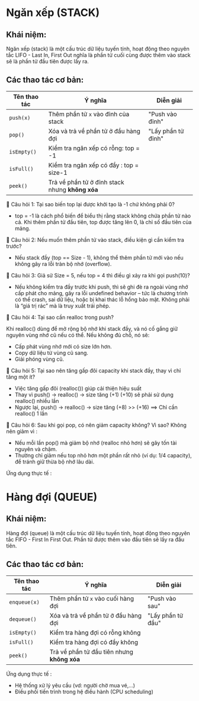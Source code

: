 # Ngăn xếp (STACK)
## Khái niệm:
Ngăn xếp (stack) là một cấu trúc dữ liệu tuyến tính, hoạt động theo nguyên tắc LIFO - Last In, First Out nghĩa là phần tử cuối cùng được thêm vào stack sẽ là phần tử đầu tiên được lấy ra.

## Các thao tác cơ bản:
| Tên thao tác | Ý nghĩa                                        | Diễn giải         |
| ------------ | ---------------------------------------------- | ----------------- |
| `push(x)`    | Thêm phần tử `x` vào đỉnh của stack            | "Push vào đỉnh"   |
| `pop()`      | Xóa và trả về phần tử ở đầu hàng đợi           | "Lấy phần tử đỉnh"|
| `isEmpty()`  | Kiểm tra ngăn xếp có rỗng: top = -1            |                   |
| `isFull()`   | Kiểm tra ngăn xếp có đầy : top = size-1        |                   |
| `peek()`     | Trả về phần tử ở đỉnh stack nhưng **không xóa**|                   |

🔸 Câu hỏi 1:
Tại sao biến top lại được khởi tạo là -1 chứ không phải 0?
- top = -1 là cách phổ biến để biểu thị rằng stack không chứa phần tử nào cả. Khi thêm phần tử đầu tiên, top được tăng lên 0, là chỉ số đầu tiên của mảng.

🔸 Câu hỏi 2:
Nếu muốn thêm phần tử vào stack, điều kiện gì cần kiểm tra trước?
- Nếu stack đầy (top == Size - 1), không thể thêm phần tử mới vào nếu không gây ra lỗi tràn bộ nhớ (overflow).

🔸 Câu hỏi 3:
Giả sử Size = 5, nếu top = 4 thì điều gì xảy ra khi gọi push(10)?
- Nếu không kiểm tra đầy trước khi push, thì sẽ ghi đè ra ngoài vùng nhớ cấp phát cho mảng, gây ra lỗi undefined behavior – tức là chương trình có thể crash, sai dữ liệu, hoặc bị khai thác lỗ hổng bảo mật. Không phải là “giá trị rác” mà là truy xuất trái phép.

🔸 Câu hỏi 4:
Tại sao cần realloc trong push?

Khi realloc() dùng để mở rộng bộ nhớ khi stack đầy, và nó cố gắng giữ nguyên vùng nhớ cũ nếu có thể. Nếu không đủ chỗ, nó sẽ:
+ Cấp phát vùng nhớ mới có size lớn hơn.
+ Copy dữ liệu từ vùng cũ sang.
+ Giải phóng vùng cũ.

🔸 Câu hỏi 5:
Tại sao nên tăng gấp đôi capacity khi stack đầy, thay vì chỉ tăng một ít?
- Việc tăng gấp đôi (realloc()) giúp cải thiện hiệu suất 
- Thay vì push() -> realloc() -> size tăng (+1) (+10) sẽ phải sử dụng realloc() nhiều lần
- Ngược lại, push() -> realloc() -> size tăng (+8) >> (+16) ==> Chỉ cần realloc() 1 lần 

🔸 Câu hỏi 6:
Sau khi gọi pop, có nên giảm capacity không? Vì sao?
Không nên giảm vì :
- Nếu mỗi lần pop() mà giảm bộ nhớ (realloc nhỏ hơn) sẽ gây tốn tài nguyên và chậm.
- Thường chỉ giảm nếu top nhỏ hơn một phần rất nhỏ (ví dụ: 1/4 capacity), để tránh giữ thừa bộ nhớ lâu dài.

Ứng dụng thực tế :


# Hàng đợi (QUEUE)
## Khái niệm:
Hàng đợi (queue) là một cấu trúc dữ liệu tuyến tính, hoạt động theo nguyên tắc FIFO - First In First Out. Phần tử được thêm vào đầu tiên sẽ lấy ra đầu tiên.

## Các thao tác cơ bản:
| Tên thao tác | Ý nghĩa                                        | Diễn giải         |
| ------------ | ---------------------------------------------- | ----------------- |
| `enqueue(x)` | Thêm phần tử `x` vào cuối hàng đợi             | "Push vào sau"    |
| `dequeue()`  | Xóa và trả về phần tử ở đầu hàng đợi           | "Lấy phần tử đầu" |
| `isEmpty()`  | Kiểm tra hàng đợi có rỗng không                |                   |
| `isFull()`   | Kiểm tra hàng đợi có đầy không                 |                   |
| `peek()`     | Trả về phần tử đầu tiên nhưng **không xóa**    |                   |

Ứng dụng thực tế :
- Hệ thống xử lý yêu cầu (vd: người chờ mua vé,...)
- Điều phối tiến trình trong hệ điều hành (CPU scheduling)
